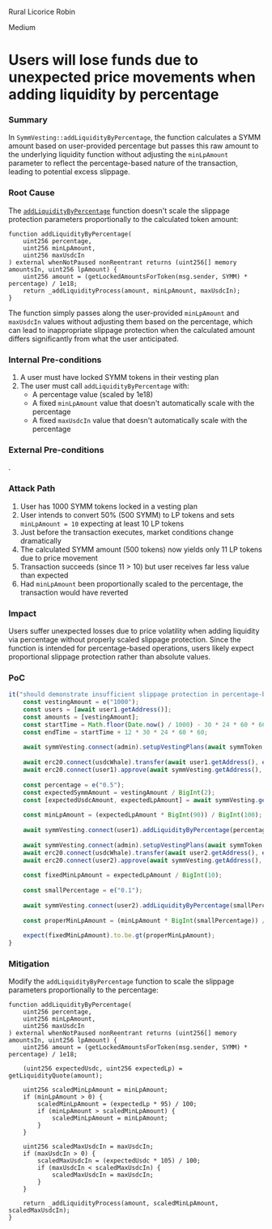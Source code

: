 Rural Licorice Robin

Medium

# Users will lose funds due to unexpected price movements when adding liquidity by percentage

### Summary

In `SymmVesting::addLiquidityByPercentage`, the function calculates a SYMM amount based on user-provided percentage but passes this raw amount to the underlying liquidity function without adjusting the `minLpAmount` parameter to reflect the percentage-based nature of the transaction, leading to potential excess slippage.

### Root Cause

The [`addLiquidityByPercentage`](https://github.com/sherlock-audit/2025-03-symm-io-stacking/blob/main/token/contracts/vesting/SymmVesting.sol#L115) function doesn't scale the slippage protection parameters proportionally to the calculated token amount:

```solidity
function addLiquidityByPercentage(
    uint256 percentage,
    uint256 minLpAmount,
    uint256 maxUsdcIn
) external whenNotPaused nonReentrant returns (uint256[] memory amountsIn, uint256 lpAmount) {
    uint256 amount = (getLockedAmountsForToken(msg.sender, SYMM) * percentage) / 1e18;
    return _addLiquidityProcess(amount, minLpAmount, maxUsdcIn);
}
```

The function simply passes along the user-provided `minLpAmount` and `maxUsdcIn` values without adjusting them based on the percentage, which can lead to inappropriate slippage protection when the calculated amount differs significantly from what the user anticipated.

### Internal Pre-conditions

1. A user must have locked SYMM tokens in their vesting plan
2. The user must call `addLiquidityByPercentage` with:
   - A percentage value (scaled by 1e18)
   - A fixed `minLpAmount` value that doesn't automatically scale with the percentage
   - A fixed `maxUsdcIn` value that doesn't automatically scale with the percentage

### External Pre-conditions

.

### Attack Path

1. User has 1000 SYMM tokens locked in a vesting plan
2. User intends to convert 50% (500 SYMM) to LP tokens and sets `minLpAmount = 10` expecting at least 10 LP tokens
3. Just before the transaction executes, market conditions change dramatically
4. The calculated SYMM amount (500 tokens) now yields only 11 LP tokens due to price movement
5. Transaction succeeds (since 11 > 10) but user receives far less value than expected
6. Had `minLpAmount` been proportionally scaled to the percentage, the transaction would have reverted

### Impact

Users suffer unexpected losses due to price volatility when adding liquidity via percentage without properly scaled slippage protection. Since the function is intended for percentage-based operations, users likely expect proportional slippage protection rather than absolute values.

### PoC

```javascript
it("should demonstrate insufficient slippage protection in percentage-based liquidity", async function () {
    const vestingAmount = e("1000");
    const users = [await user1.getAddress()];
    const amounts = [vestingAmount];
    const startTime = Math.floor(Date.now() / 1000) - 30 * 24 * 60 * 60;
    const endTime = startTime + 12 * 30 * 24 * 60 * 60;
    
    await symmVesting.connect(admin).setupVestingPlans(await symmToken.getAddress(), startTime, endTime, users, amounts);
    
    await erc20.connect(usdcWhale).transfer(await user1.getAddress(), e("1000"));
    await erc20.connect(user1).approve(await symmVesting.getAddress(), e("1000"));
    
    const percentage = e("0.5");
    const expectedSymmAmount = vestingAmount / BigInt(2);
    const [expectedUsdcAmount, expectedLpAmount] = await symmVesting.getLiquidityQuote(expectedSymmAmount);
    
    const minLpAmount = (expectedLpAmount * BigInt(90)) / BigInt(100);
    
    await symmVesting.connect(user1).addLiquidityByPercentage(percentage, minLpAmount, expectedUsdcAmount);
    
    await symmVesting.connect(admin).setupVestingPlans(await symmToken.getAddress(), startTime, endTime, [await user2.getAddress()], [vestingAmount]);
    await erc20.connect(usdcWhale).transfer(await user2.getAddress(), e("1000"));
    await erc20.connect(user2).approve(await symmVesting.getAddress(), e("1000"));
    
    const fixedMinLpAmount = expectedLpAmount / BigInt(10);
    
    const smallPercentage = e("0.1");
    
    await symmVesting.connect(user2).addLiquidityByPercentage(smallPercentage, fixedMinLpAmount, expectedUsdcAmount);
    
    const properMinLpAmount = (minLpAmount * BigInt(smallPercentage)) / e("0.5");
    
    expect(fixedMinLpAmount).to.be.gt(properMinLpAmount);
}
```

### Mitigation

Modify the `addLiquidityByPercentage` function to scale the slippage parameters proportionally to the percentage:

```solidity
function addLiquidityByPercentage(
    uint256 percentage,
    uint256 minLpAmount,
    uint256 maxUsdcIn
) external whenNotPaused nonReentrant returns (uint256[] memory amountsIn, uint256 lpAmount) {
    uint256 amount = (getLockedAmountsForToken(msg.sender, SYMM) * percentage) / 1e18;
    
    (uint256 expectedUsdc, uint256 expectedLp) = getLiquidityQuote(amount);
    
    uint256 scaledMinLpAmount = minLpAmount;
    if (minLpAmount > 0) {
        scaledMinLpAmount = (expectedLp * 95) / 100;
        if (minLpAmount > scaledMinLpAmount) {
            scaledMinLpAmount = minLpAmount;
        }
    }
    
    uint256 scaledMaxUsdcIn = maxUsdcIn;
    if (maxUsdcIn > 0) {
        scaledMaxUsdcIn = (expectedUsdc * 105) / 100;
        if (maxUsdcIn < scaledMaxUsdcIn) {
            scaledMaxUsdcIn = maxUsdcIn;
        }
    }
    
    return _addLiquidityProcess(amount, scaledMinLpAmount, scaledMaxUsdcIn);
}
```